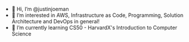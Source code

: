 - 👋 Hi, I’m @justinjoeman
- 👀 I’m interested in AWS, Infrastructure as Code, Programming, Solution Architecture and DevOps in general!
- 🌱 I’m currently learning CS50 - HarvardX's Introduction to Computer Science


<!---
justinjoeman/justinjoeman is a ✨ special ✨ repository because its `README.md` (this file) appears on your GitHub profile.
You can click the Preview link to take a look at your changes.
--->
